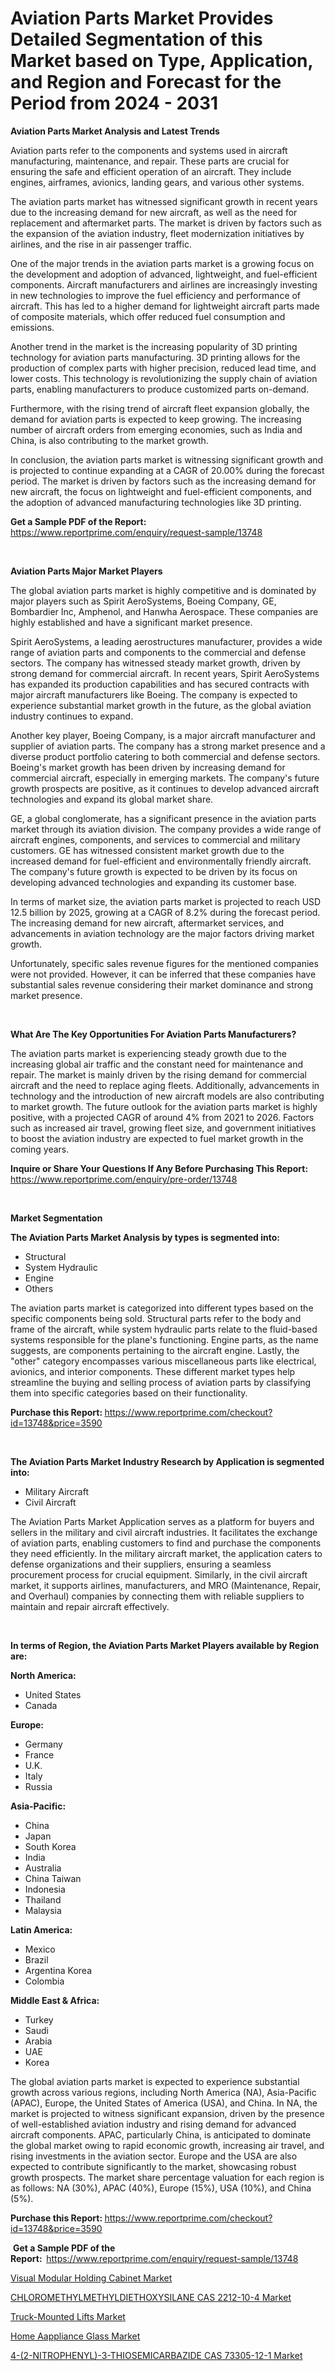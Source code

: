<p><h1>Aviation Parts Market Provides Detailed Segmentation of this Market based on Type, Application, and Region and Forecast for the Period from 2024 - 2031</h1></p><p><strong>Aviation Parts Market Analysis and Latest Trends</strong></p>
<p><p>Aviation parts refer to the components and systems used in aircraft manufacturing, maintenance, and repair. These parts are crucial for ensuring the safe and efficient operation of an aircraft. They include engines, airframes, avionics, landing gears, and various other systems.</p><p>The aviation parts market has witnessed significant growth in recent years due to the increasing demand for new aircraft, as well as the need for replacement and aftermarket parts. The market is driven by factors such as the expansion of the aviation industry, fleet modernization initiatives by airlines, and the rise in air passenger traffic.</p><p>One of the major trends in the aviation parts market is a growing focus on the development and adoption of advanced, lightweight, and fuel-efficient components. Aircraft manufacturers and airlines are increasingly investing in new technologies to improve the fuel efficiency and performance of aircraft. This has led to a higher demand for lightweight aircraft parts made of composite materials, which offer reduced fuel consumption and emissions.</p><p>Another trend in the market is the increasing popularity of 3D printing technology for aviation parts manufacturing. 3D printing allows for the production of complex parts with higher precision, reduced lead time, and lower costs. This technology is revolutionizing the supply chain of aviation parts, enabling manufacturers to produce customized parts on-demand.</p><p>Furthermore, with the rising trend of aircraft fleet expansion globally, the demand for aviation parts is expected to keep growing. The increasing number of aircraft orders from emerging economies, such as India and China, is also contributing to the market growth.</p><p>In conclusion, the aviation parts market is witnessing significant growth and is projected to continue expanding at a CAGR of 20.00% during the forecast period. The market is driven by factors such as the increasing demand for new aircraft, the focus on lightweight and fuel-efficient components, and the adoption of advanced manufacturing technologies like 3D printing.</p></p>
<p><strong>Get a Sample PDF of the Report:&nbsp;</strong> <a href="https://www.reportprime.com/enquiry/request-sample/13748">https://www.reportprime.com/enquiry/request-sample/13748</a></p>
<p>&nbsp;</p>
<p><strong>Aviation Parts Major Market Players</strong></p>
<p><p>The global aviation parts market is highly competitive and is dominated by major players such as Spirit AeroSystems, Boeing Company, GE, Bombardier Inc, Amphenol, and Hanwha Aerospace. These companies are highly established and have a significant market presence.</p><p>Spirit AeroSystems, a leading aerostructures manufacturer, provides a wide range of aviation parts and components to the commercial and defense sectors. The company has witnessed steady market growth, driven by strong demand for commercial aircraft. In recent years, Spirit AeroSystems has expanded its production capabilities and has secured contracts with major aircraft manufacturers like Boeing. The company is expected to experience substantial market growth in the future, as the global aviation industry continues to expand.</p><p>Another key player, Boeing Company, is a major aircraft manufacturer and supplier of aviation parts. The company has a strong market presence and a diverse product portfolio catering to both commercial and defense sectors. Boeing's market growth has been driven by increasing demand for commercial aircraft, especially in emerging markets. The company's future growth prospects are positive, as it continues to develop advanced aircraft technologies and expand its global market share.</p><p>GE, a global conglomerate, has a significant presence in the aviation parts market through its aviation division. The company provides a wide range of aircraft engines, components, and services to commercial and military customers. GE has witnessed consistent market growth due to the increased demand for fuel-efficient and environmentally friendly aircraft. The company's future growth is expected to be driven by its focus on developing advanced technologies and expanding its customer base.</p><p>In terms of market size, the aviation parts market is projected to reach USD 12.5 billion by 2025, growing at a CAGR of 8.2% during the forecast period. The increasing demand for new aircraft, aftermarket services, and advancements in aviation technology are the major factors driving market growth.</p><p>Unfortunately, specific sales revenue figures for the mentioned companies were not provided. However, it can be inferred that these companies have substantial sales revenue considering their market dominance and strong market presence.</p></p>
<p>&nbsp;</p>
<p><strong>What Are The Key Opportunities For Aviation Parts Manufacturers?</strong></p>
<p><p>The aviation parts market is experiencing steady growth due to the increasing global air traffic and the constant need for maintenance and repair. The market is mainly driven by the rising demand for commercial aircraft and the need to replace aging fleets. Additionally, advancements in technology and the introduction of new aircraft models are also contributing to market growth. The future outlook for the aviation parts market is highly positive, with a projected CAGR of around 4% from 2021 to 2026. Factors such as increased air travel, growing fleet size, and government initiatives to boost the aviation industry are expected to fuel market growth in the coming years.</p></p>
<p><strong>Inquire or Share Your Questions If Any Before Purchasing This Report:</strong> <a href="https://www.reportprime.com/enquiry/pre-order/13748">https://www.reportprime.com/enquiry/pre-order/13748</a></p>
<p>&nbsp;</p>
<p><strong>Market Segmentation</strong></p>
<p><strong>The Aviation Parts Market Analysis by types is segmented into:</strong></p>
<p><ul><li>Structural</li><li>System Hydraulic</li><li>Engine</li><li>Others</li></ul></p>
<p><p>The aviation parts market is categorized into different types based on the specific components being sold. Structural parts refer to the body and frame of the aircraft, while system hydraulic parts relate to the fluid-based systems responsible for the plane's functioning. Engine parts, as the name suggests, are components pertaining to the aircraft engine. Lastly, the "other" category encompasses various miscellaneous parts like electrical, avionics, and interior components. These different market types help streamline the buying and selling process of aviation parts by classifying them into specific categories based on their functionality.</p></p>
<p><strong>Purchase this Report:&nbsp;</strong><a href="https://www.reportprime.com/checkout?id=13748&price=3590">https://www.reportprime.com/checkout?id=13748&price=3590</a></p>
<p>&nbsp;</p>
<p><strong>The Aviation Parts Market Industry Research by Application is segmented into:</strong></p>
<p><ul><li>Military Aircraft</li><li>Civil Aircraft</li></ul></p>
<p><p>The Aviation Parts Market Application serves as a platform for buyers and sellers in the military and civil aircraft industries. It facilitates the exchange of aviation parts, enabling customers to find and purchase the components they need efficiently. In the military aircraft market, the application caters to defense organizations and their suppliers, ensuring a seamless procurement process for crucial equipment. Similarly, in the civil aircraft market, it supports airlines, manufacturers, and MRO (Maintenance, Repair, and Overhaul) companies by connecting them with reliable suppliers to maintain and repair aircraft effectively.</p></p>
<p>&nbsp;</p>
<p><strong>In terms of Region, the Aviation Parts Market Players available by Region are:</strong></p>
<p>
    <p> <strong> North America: </strong>
        <ul>
            <li>United States</li>
            <li>Canada</li>
        </ul>
        </p> 
    <p> <strong> Europe: </strong>
        <ul>
            <li>Germany</li>
            <li>France</li>
            <li>U.K.</li>
            <li>Italy</li>
            <li>Russia</li>
        </ul>
        </p> 
    <p> <strong> Asia-Pacific: </strong>
        <ul>
            <li>China</li>
            <li>Japan</li>
            <li>South Korea</li>
            <li>India</li>
            <li>Australia</li>
            <li>China Taiwan</li>
            <li>Indonesia</li>
            <li>Thailand</li>
            <li>Malaysia</li>
        </ul>
        </p> 
    <p> <strong> Latin America: </strong>
        <ul>
            <li>Mexico</li>
            <li>Brazil</li>
            <li>Argentina Korea</li>
            <li>Colombia</li>
        </ul>
        </p> 
    <p> <strong> Middle East & Africa: </strong>
        <ul>
            <li>Turkey</li>
            <li>Saudi</li>
            <li>Arabia</li>
            <li>UAE</li>
            <li>Korea</li>
        </ul>
    </p>
    </p>
<p><p>The global aviation parts market is expected to experience substantial growth across various regions, including North America (NA), Asia-Pacific (APAC), Europe, the United States of America (USA), and China. In NA, the market is projected to witness significant expansion, driven by the presence of well-established aviation industry and rising demand for advanced aircraft components. APAC, particularly China, is anticipated to dominate the global market owing to rapid economic growth, increasing air travel, and rising investments in the aviation sector. Europe and the USA are also expected to contribute significantly to the market, showcasing robust growth prospects. The market share percentage valuation for each region is as follows: NA (30%), APAC (40%), Europe (15%), USA (10%), and China (5%).</p></p>
<p><strong>Purchase this Report: </strong><a href="https://www.reportprime.com/checkout?id=13748&price=3590">https://www.reportprime.com/checkout?id=13748&price=3590</a></p>
<p>&nbsp;<strong>Get a Sample PDF of the Report:&nbsp;&nbsp;</strong><a href="https://www.reportprime.com/enquiry/request-sample/13748">https://www.reportprime.com/enquiry/request-sample/13748</a></p>
<p><strong></strong></p>
<p><p><a href="https://www.linkedin.com/pulse/visual-modular-holding-cabinet-market-comprehensive-report-bmhhe?trackingId=6RFBTP8iQbGw6vIBNSKSwQ%3D%3D">Visual Modular Holding Cabinet Market</a></p><p><a href="https://issuu.com/reportprime-2/docs/chloromethylmethyldiethoxysilane-cas-2212-10-4-mar">CHLOROMETHYLMETHYLDIETHOXYSILANE CAS 2212-10-4 Market</a></p><p><a href="https://medium.com/@sophiegrant777/truck-mounted-lifts-market-exploring-market-share-market-trends-and-future-growth-8bbd2d66d946">Truck-Mounted Lifts Market</a></p><p><a href="https://medium.com/@sophiegrant777/home-aappliance-glass-market-competitive-analysis-market-trends-and-forecast-to-2030-422795cc7a6a">Home Aappliance Glass Market</a></p><p><a href="https://issuu.com/reportprime-2/docs/4-2-nitrophenyl-3-thiosemicarbazide-cas-73305-12-1">4-(2-NITROPHENYL)-3-THIOSEMICARBAZIDE CAS 73305-12-1 Market</a></p></p>